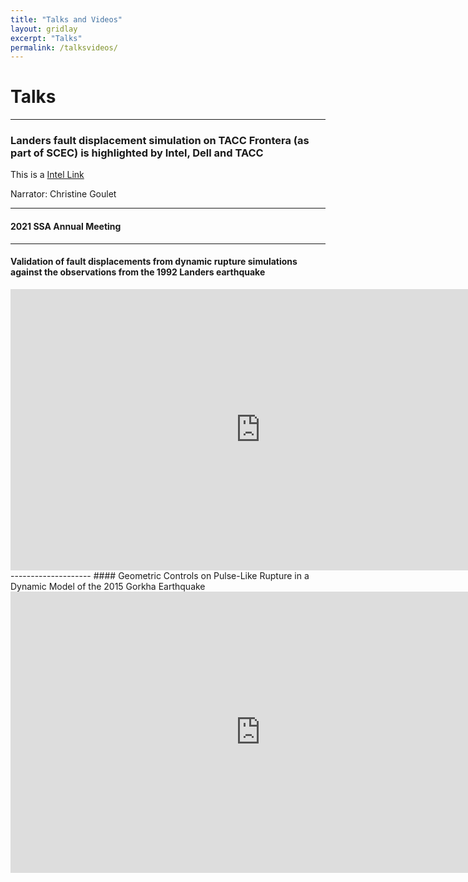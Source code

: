 ```yaml
---
title: "Talks and Videos"
layout: gridlay
excerpt: "Talks"
permalink: /talksvideos/
---
```


# Talks 
--------------------
### Landers fault displacement simulation on TACC Frontera (as part of SCEC) is highlighted by Intel, Dell and TACC
This is a [Intel Link](https://www.intel.com/content/www/us/en/high-performance-computing/frontera-earthquake-research-video.html)

Narrator: Christine Goulet

<!-- <iframe width="300" height="200" src="https://www.youtube.com/embed/9WnUkMo6Ui8" title="YouTube video player" frameborder="0" allow="accelerometer; autoplay; clipboard-write; encrypted-media; gyroscope; picture-in-picture" allowfullscreen></iframe> -->
--------------------
#### 2021 SSA Annual Meeting
--------------------
#### Validation of fault displacements from dynamic rupture simulations against the observations from the 1992 Landers earthquake
<iframe width="800" height="450" src="https://www.youtube.com/embed/zZzbdvIiHIw" frameborder="0" allowfullscreen></iframe>
--------------------
#### Geometric Controls on Pulse-Like Rupture in a Dynamic Model of the 2015 Gorkha Earthquake
<iframe width="800" height="450" src="https://www.youtube.com/embed/8D6Jze9TISU" frameborder="0" allowfullscreen></iframe>

